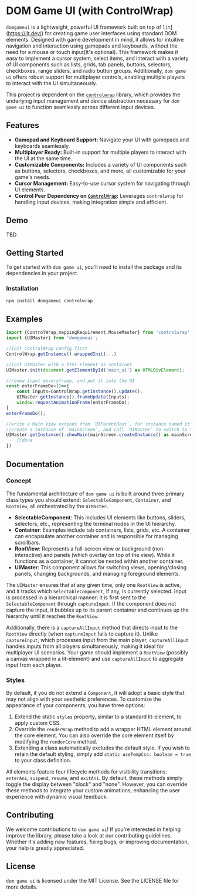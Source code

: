 # DOM Game UI (with ControlWrap)

`domgameui` is a lightweight, powerful UI framework built on top of `lit`](https://lit.dev/) for creating game user interfaces using standard DOM elements. Designed with game development in mind, it allows for intuitive navigation and interaction using gamepads and keyboards, without the need for a mouse or touch input(It's optional). This framework makes it easy to implement a cursor system, select items, and interact with a variety of UI components such as lists, grids, tab panels, buttons, selectors, checkboxes, range sliders, and radio button groups. Additionally, `dom game ui` offers robust support for multiplayer controls, enabling multiple players to interact with the UI simultaneously.

This project is dependent on the [`controlwrap`](https://www.npmjs.com/package/controlwrap) library, which provides the underlying input management and device abstraction necessary for `dom game ui` to function seamlessly across different input devices.

## Features

- **Gamepad and Keyboard Support:** Navigate your UI with gamepads and keyboards seamlessly.
- **Multiplayer Ready:** Built-in support for multiple players to interact with the UI at the same time.
- **Customizable Components:** Includes a variety of UI components such as buttons, selectors, checkboxes, and more, all customizable for your game's needs.
- **Cursor Management:** Easy-to-use cursor system for navigating through UI elements.
- **Control Peer Dependency on [`ControlWrap`](https://www.npmjs.com/package/controlwrap):** Leverages `controlwrap` for handling input devices, making integration simple and efficient.

## Demo

TBD

## Getting Started

To get started with `dom game ui`, you'll need to install the package and its dependencies in your project.

### Installation

```bash
npm install domgameui controlwrap
```

## Examples

```typescript
import {ControlWrap,mappingRequirement,MouseMaster} from 'controlwrap';
import {UIMaster} from 'domgameui';

//init ControlWrap config first
ControlWrap.getInstance().wrappedInit(...)

//init UIMaster with a html Element as container
UIMaster.init(document.getElementById('main_ui') as HTMLDivElement);

//renew input eeveryframe, and put it into the UI
const enterFrameDo=()=>{
    const Inputs=ControlWrap.getInstance().update();
    UIMaster.getInstance().frameUpdate(Inputs);
    window.requestAnimationFrame(enterFrameDo);
}
enterFrameDo();

//write a Main View extends from `UIParentRoot`, for instance named it as `mainScreen`
//create a instance of `mainScreen`, and call `UIMaster` to switch to this view
UIMaster.getInstance().showMain(mainScreen.createInstance() as mainScreen).then(async ()=>{
    //done
})

```

## Documentation

### Concept

The fundamental architecture of `dom game ui` is built around three primary class types you should extend: `SelectableComponent`, `Container`, and `RootView`, all orchestrated by the `UIMaster`.

- **SelectableComponent**: This includes UI elements like buttons, sliders, selectors, etc., representing the terminal nodes in the UI hierarchy.
- **Container**: Examples include tab containers, lists, grids, etc. A container can encapsulate another container and is responsible for managing scrollbars.
- **RootView**: Represents a full-screen view or background (non-interactive) and panels (which overlay on top of the view). While it functions as a container, it cannot be nested within another container.
- **UIMaster**: This component allows for switching views, opening/closing panels, changing backgrounds, and managing foreground elements.

The `UIMaster` ensures that at any given time, only one `RootView` is active, and it tracks which `SelectableComponent`, if any, is currently selected. Input is processed in a hierarchical manner: it is first sent to the `SelectableComponent` through `captureInput`. If the component does not capture the input, it bubbles up to its parent container and continues up the hierarchy until it reaches the `RootView`.

Additionally, there is a `captureAllInput` method that directs input to the `RootView` directly (when `captureInput` fails to capture it). Unlike `captureInput`, which processes input from the main player, `captureAllInput` handles inputs from all players simultaneously, making it ideal for multiplayer UI scenarios. Your game should implement a `RootView` (possibly a canvas wrapped in a lit-element) and use `captureAllInput` to aggregate input from each player.

### Styles

By default, if you do not extend a `Component`, it will adopt a basic style that may not align with your aesthetic preferences. To customize the appearance of your components, you have three options:

1) Extend the static `styles` property, similar to a standard lit-element, to apply custom CSS.
2) Override the `renderWrap` method to add a wrapper HTML element around the core element. You can also override the core element itself by modifying the `renderCore` method.
3) Extending a class automatically excludes the default style. If you wish to retain the default styling, simply add `static useTempCss: boolean = true` to your class definition.

All elements feature four lifecycle methods for visibility transitions: `enterAni`, `suspend`, `resume`, and `exitAni`. By default, these methods simply toggle the display between "block" and "none". However, you can override these methods to integrate your custom animations, enhancing the user experience with dynamic visual feedback.

## Contributing

We welcome contributions to `dom game ui`! If you're interested in helping improve the library, please take a look at our contributing guidelines. Whether it's adding new features, fixing bugs, or improving documentation, your help is greatly appreciated.

## License

`dom game ui` is licensed under the MIT License. See the LICENSE file for more details.
